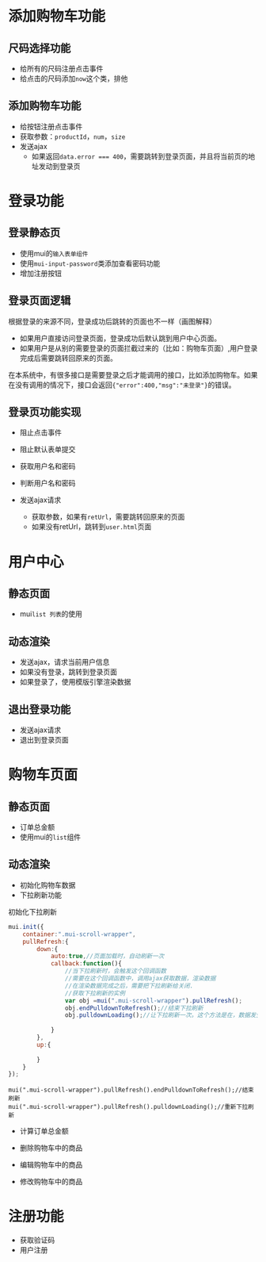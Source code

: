 # 添加购物车功能

## 尺码选择功能

+ 给所有的尺码注册点击事件
+ 给点击的尺码添加`now`这个类，排他

## 添加购物车功能

+ 给按钮注册点击事件
+ 获取参数：`productId`，`num`，`size`
+ 发送ajax
  + 如果返回`data.error === 400`，需要跳转到登录页面，并且将当前页的地址发动到登录页

# 登录功能

## 登录静态页

+ 使用mui的`输入表单组件`
+ 使用`mui-input-password`类添加查看密码功能
+ 增加注册按钮

## 登录页面逻辑

根据登录的来源不同，登录成功后跳转的页面也不一样（画图解释）

+ 如果用户直接访问登录页面，登录成功后默认跳到用户中心页面。
+ 如果用户是从别的需要登录的页面拦截过来的（比如：购物车页面）,用户登录完成后需要跳转回原来的页面。



在本系统中，有很多接口是需要登录之后才能调用的接口，比如添加购物车。如果在没有调用的情况下，接口会返回`{"error":400,"msg":"未登录"}`的错误。

## 登录页功能实现

+ 阻止点击事件
+ 阻止默认表单提交


+ 获取用户名和密码
+ 判断用户名和密码
+ 发送ajax请求
  + 获取参数，如果有`retUrl`，需要跳转回原来的页面
  + 如果没有retUrl，跳转到`user.html`页面





# 用户中心

## 静态页面

+ mui`list 列表`的使用

## 动态渲染

+ 发送ajax，请求当前用户信息
+ 如果没有登录，跳转到登录页面
+ 如果登录了，使用模版引擎渲染数据



## 退出登录功能

+ 发送ajax请求
+ 退出到登录页面

# 购物车页面

## 静态页面

+ 订单总金额
+ 使用mui的`list`组件

## 动态渲染

+ 初始化购物车数据
+ 下拉刷新功能

初始化下拉刷新

```javascript
mui.init({
  	container:".mui-scroll-wrapper",
    pullRefresh:{
        down:{
            auto:true,//页面加载时，自动刷新一次
          	callback:function(){
                //当下拉刷新时，会触发这个回调函数
              	//需要在这个回调函数中，调用ajax获取数据，渲染数据
              	//在渲染数据完成之后，需要把下拉刷新给关闭.
              	//获取下拉刷新的实例
				var obj =mui(".mui-scroll-wrapper").pullRefresh();
            	obj.endPulldownToRefresh();//结束下拉刷新
              	obj.pulldownLoading();//让下拉刷新一次。这个方法是在，数据发生了改变的时候，重新下拉一次，比如修改了数据，删除了数据。
              
            }
        },
      	up:{
            
        }
    }
});
```



```
mui(".mui-scroll-wrapper").pullRefresh().endPulldownToRefresh();//结束刷新
mui(".mui-scroll-wrapper").pullRefresh().pulldownLoading();//重新下拉刷新
```

+ 计算订单总金额

+ 删除购物车中的商品

+ 编辑购物车中的商品

+ 修改购物车中的商品




# 注册功能

+ 获取验证码
+ 用户注册